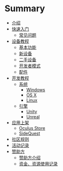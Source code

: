 # Summary

* [介绍](README.md)
* [快速入门](QuickStart.md)
  * [常见问题](Chapter0/QA1.md)
* [设备教程](SetDevice.md)
  * [基本功能]()
  * [新设备]()
  * [二手设备]()
  * [开发者模式]()
  * [配件]()
* [开发教程]()
  * [系统]()
    * [Windows]()
    * [OS X]()
    * [Linux]()
  * [引擎]()
    * [Unity](unity.md)
    * [Unreal]()
* [应用上架]()
  * [Oculus Store]()
  * [SideQuest]()
* [社区规则]()
* [活动记录]()
* [赞助方]()
  * [赞助方介绍]()
  * [资金、资源使用记录]()